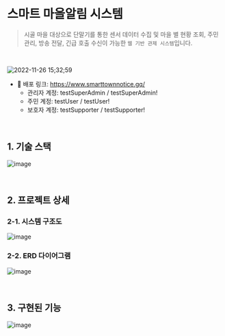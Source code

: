 # 스마트 마을알림 시스템
> 시골 마을 대상으로 단말기를 통한 센서 데이터 수집 및 마을 별 현황 조회, 주민 관리, 방송 전달, 긴급 호출 수신이 가능한 `웹 기반 관제 시스템`입니다.

<br>

![2022-11-26 15;32;59](https://user-images.githubusercontent.com/74748851/204188635-a8189254-3df2-4c08-8a35-f5952700af0a.PNG)

* :link: 배포 링크: https://www.smarttownnotice.gq/
  - 관리자 계정: testSuperAdmin / testSuperAdmin!  
  - 주민 계정: testUser / testUser!
  - 보호자 계정: testSupporter / testSupporter!
  
<br>

## 1. 기술 스택
![image](https://user-images.githubusercontent.com/74748851/204188375-675728ca-61bd-4af3-bf16-7d03598ac84c.png)

<br>

## 2. 프로젝트 상세
### 2-1. 시스템 구조도
![image](https://user-images.githubusercontent.com/74748851/204075190-9e37b77a-ecb6-4961-a636-eb984f3319d3.png)

### 2-2. ERD 다이어그램
![image](https://user-images.githubusercontent.com/74748851/204075186-bc9b97f3-ab2a-4eae-9e5f-78ecd3c703e9.png)

<br>
   
## 3. 구현된 기능
![image](https://user-images.githubusercontent.com/74748851/204075555-4ce0218b-8e0d-4aff-9ce3-c12035883c66.png)

